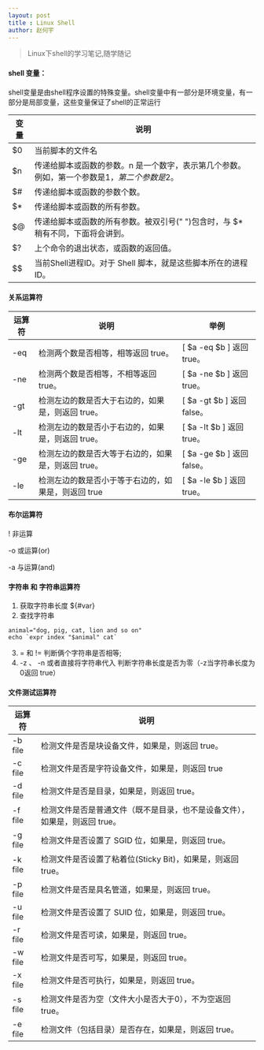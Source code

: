 ```yaml
---
layout: post
title : Linux Shell
author: 赵何宇
---
```


> Linux下shell的学习笔记,随学随记

#### shell 变量：
shell变量是由shell程序设置的特殊变量。shell变量中有一部分是环境变量，有一部分是局部变量，这些变量保证了shell的正常运行

|变量 	| 说明 	|
| ---- | ----------------------------------------------------------------- |
| $0 |	当前脚本的文件名 |
| $n |	传递给脚本或函数的参数。n 是一个数字，表示第几个参数。例如，第一个参数是$1，第二个参数是$2。|
| $# |	传递给脚本或函数的参数个数。|
| $* |	传递给脚本或函数的所有参数。|
| $@ |	传递给脚本或函数的所有参数。被双引号(" ")包含时，与 $* 稍有不同，下面将会讲到。|
| $? |	上个命令的退出状态，或函数的返回值。|
| $$ |	当前Shell进程ID。对于 Shell 脚本，就是这些脚本所在的进程ID。|

#### 关系运算符

 |运算符 	| 说明 | 举例 |
 | ---- | --------------------------------------------------------------- | -------- |
 | -eq 	| 检测两个数是否相等，相等返回 true。 	| [ $a -eq $b ] 返回 true。|
 | -ne 	| 检测两个数是否相等，不相等返回 true。 	| [ $a -ne $b ] 返回 true。|
 | -gt 	| 检测左边的数是否大于右边的，如果是，则返回 true。 	| [ $a -gt $b ] 返回 false。|
 | -lt 	| 检测左边的数是否小于右边的，如果是，则返回 true。 	| [ $a -lt $b ] 返回 true。|
 | -ge 	| 检测左边的数是否大等于右边的，如果是，则返回 true。 	| [ $a -ge $b ] 返回 false。|
 | -le 	| 检测左边的数是否小于等于右边的，如果是，则返回 true 	| [ $a -le $b ] 返回 true。|

#### 布尔运算符

! 非运算

-o 或运算(or)

-a 与运算(and)

#### 字符串 和 字符串运算符

1. 获取字符串长度  ${#var}
2. 查找字符串 
```
animal="dog, pig, cat, lion and so on"     
echo `expr index "$animal" cat`
```
3. = 和 != 判断俩个字符串是否相等;
4. -z 、 -n 或者直接将字符串代入 判断字符串长度是否为零（-z当字符串长度为0返回 true）

#### 文件测试运算符

| 运算符 | 说明 |
| ---- | ------------------------------------------------------------------------------------ |
| -b file |	检测文件是否是块设备文件，如果是，则返回 true。|
| -c file |	检测文件是否是字符设备文件，如果是，则返回 true |
| -d file |	检测文件是否是目录，如果是，则返回 true。|
| -f file |	检测文件是否是普通文件（既不是目录，也不是设备文件），如果是，则返回 true。|
| -g file |	检测文件是否设置了 SGID 位，如果是，则返回 true。|
| -k file |	检测文件是否设置了粘着位(Sticky Bit)，如果是，则返回 true。|
| -p file |	检测文件是否是具名管道，如果是，则返回 true。|
| -u file |	检测文件是否设置了 SUID 位，如果是，则返回 true。|
| -r file |	检测文件是否可读，如果是，则返回 true。|
| -w file |	检测文件是否可写，如果是，则返回 true。|
| -x file |	检测文件是否可执行，如果是，则返回 true。|
| -s file |	检测文件是否为空（文件大小是否大于0），不为空返回 true。|
| -e file |	检测文件（包括目录）是否存在，如果是，则返回 true。|






